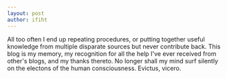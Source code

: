 ```yaml
---
layout: post
author: ifiht
---
```

All too often I end up repeating procedures, or putting together useful knowledge from multiple disparate sources but never contribute back. This blog is my memory, my recognition for all the help I've ever received from other's blogs, and my thanks thereto. No longer shall my mind surf silently on the electons of the human consciousness. Evictus, vicero.
